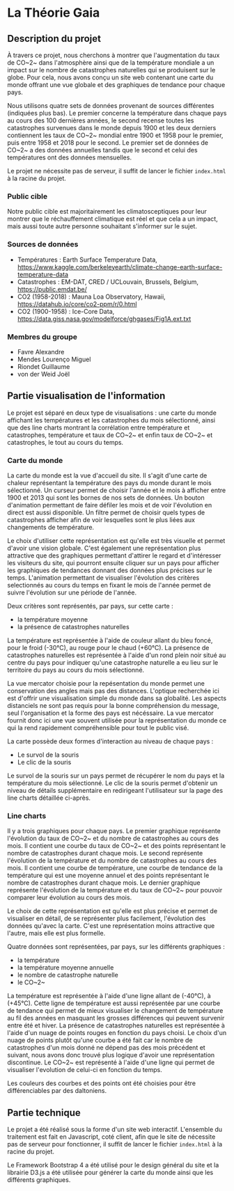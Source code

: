 # La Théorie Gaia

## Description du projet

À travers ce projet, nous cherchons à montrer que l'augmentation du taux de CO~2~ dans l'atmosphère ainsi que de la température mondiale a un impact sur le nombre de catastrophes naturelles qui se produisent sur le globe.
Pour cela, nous avons conçu un site web contenant une carte du monde offrant une vue globale et des graphiques de tendance pour chaque pays.

Nous utilisons quatre sets de données provenant de sources différentes (indiquées plus bas). Le premier concerne la température dans chaque pays au cours des 100 dernières années, le second recense toutes les catastrophes survenues dans le monde depuis 1900 et les deux derniers contiennent les taux de CO~2~ mondial entre 1900 et 1958 pour le premier, puis entre 1958 et 2018 pour le second. Le premier set de données de CO~2~ a des données annuelles tandis que le second et celui des températures ont des données mensuelles.

Le projet ne nécessite pas de serveur, il suffit de lancer le fichier ```index.html``` à la racine du projet.

### Public cible

Notre public cible est majoritairement les climatosceptiques pour leur montrer que le réchauffement climatique est réel et que cela a un impact, mais aussi toute autre personne souhaitant s'informer sur le sujet.

### Sources de données

- Températures : Earth Surface Temperature Data, https://www.kaggle.com/berkeleyearth/climate-change-earth-surface-temperature-data
- Catastrophes : EM-DAT, CRED / UCLouvain, Brussels, Belgium, https://public.emdat.be/
- CO2 (1958-2018) : Mauna Loa Observatory, Hawaii, https://datahub.io/core/co2-ppm/r/0.html
- CO2 (1900-1958) : Ice-Core Data, https://data.giss.nasa.gov/modelforce/ghgases/Fig1A.ext.txt

### Membres du groupe

 - Favre Alexandre
 - Mendes Lourenço Miguel
 - Riondet Guillaume
 - von der Weid Joël

## Partie visualisation de l'information

Le projet est séparé en deux type de visualisations : une carte du monde affichant les températures et les catastrophes du mois sélectionné, ainsi que des line charts montrant la corrélation entre température et catastrophes, température et taux de CO~2~ et enfin taux de CO~2~ et catastrophes, le tout au cours du temps.

### Carte du monde

La carte du monde est la vue d'accueil du site. Il s'agit d'une carte de chaleur représentant la température des pays du monde durant le mois sélectionné. Un curseur permet de choisir l'année et le mois à afficher entre 1900 et 2013 qui sont les bornes de nos sets de données. Un bouton d'animation permettant de faire défiler les mois et de voir l'évolution en direct est aussi disponible.
Un filtre permet de choisir quels types de catastrophes afficher afin de voir lesquelles sont le plus liées aux changements de température.

Le choix d'utiliser cette représentation est qu'elle est très visuelle et permet d'avoir une vision globale. C'est également une représentation plus attractive que des graphiques permettant d'attirer le regard et d'intéresser les visiteurs du site, qui pourront ensuite cliquer sur un pays pour afficher les graphiques de tendances donnant des données plus précises sur le temps. L'animation permettant de visualiser l'évolution des critères selectionnés au cours du temps en fixant le mois de l'année permet de suivre l'évolution sur une période de l'année.

Deux critères sont représentés, par pays, sur cette carte :
 - la température moyenne
 - la présence de catastrophes naturelles

La température est représentée à l'aide de couleur allant du bleu foncé, pour le froid (-30°C), au rouge pour le chaud (+60°C). 
La présence de catastrophes naturelles est représentée à l'aide d'un rond plein noir situé au centre du pays pour indiquer qu'une catastrophe naturelle a eu lieu sur le territoire du pays au cours du mois sélectionné.

La vue mercator choisie pour la repésentation du monde permet une conservation des angles mais pas des distances. L'optique recherchée ici est d'offrir une visualisation simple du monde dans sa globalité. Les aspects distanciels ne sont pas requis pour la bonne compréhension du message, seul l'organisation et la forme des pays est nécéssaire. La vue mercator fournit donc ici une vue souvent utilisée pour la représentation du monde ce qui la rend rapidement compréhensible pour tout le public visé.

La carte possède deux formes d'interaction au niveau de chaque pays :
 - Le survol de la souris
 - Le clic de la souris

Le survol de la souris sur un pays permet de récupérer le nom du pays et la température du mois sélectionné. Le clic de la souris permet d'obtenir un niveau de détails supplémentaire en redirigeant l'utilisateur sur la page des line charts détaillée ci-après.

### Line charts

Il y a trois graphiques pour chaque pays.
Le premier graphique représente l'évolution du taux de CO~2~ et du nombre de catastrophes au cours des mois. Il contient une courbe du taux de CO~2~ et des points représentant le nombre de catastrophes durant chaque mois.
Le second représente l'évolution de la température et du nombre de catastrophes au cours des mois. Il contient une courbe de température, une courbe de tendance de la température qui est une moyenne annuel et des points représentant le nombre de catastrophes durant chaque mois.
Le dernier graphique représente l'évolution de la température et du taux de CO~2~ pour pouvoir comparer leur évolution au cours des mois.

Le choix de cette représentation est qu'elle est plus précise et permet de visualiser en détail, de se représenter plus facilement, l'évolution des données qu'avec la carte. C'est une représentation moins attractive que l'autre, mais elle est plus formelle. 

Quatre données sont représentées, par pays, sur les différents graphiques :
 - la température
 - la température moyenne annuelle
 - le nombre de catastrophe naturelle
 - le CO~2~ 

La température est représentée à l'aide d'une ligne allant de (-40°C), à (+45°C). Cette ligne de température est aussi représentée par une courbe de tendance qui permet de mieux visualiser le changement de température au fil des années en masquant les grosses différences qui peuvent survenir entre été et hiver.
La présence de catastrophes naturelles est représentée à l'aide d'un nuage de points rouges en fonction du pays choisi. Le choix d'un nuage de points plutôt qu'une courbe a été fait car le nombre de catastrophes d'un mois donné ne dépend pas des mois précédent et suivant, nous avons donc trouvé plus logique d'avoir une représentation discontinue.
Le CO~2~ est représenté à l'aide d'une ligne qui permet de visualiser l'evolution de celui-ci en fonction du temps.

Les couleurs des courbes et des points ont été choisies pour être différenciables par des daltoniens.

## Partie technique

Le projet a été réalisé sous la forme d'un site web interactif. L'ensemble du traitement est fait en Javascript, coté client, afin que le site de nécessite pas de serveur pour fonctionner, il suffit de lancer le fichier ```index.html``` à la racine du projet.

Le Framework Bootstrap 4 a été utilisé pour le design général du site et la librairie D3.js a été utilisée pour générer la carte du monde ainsi que les différents graphiques.
